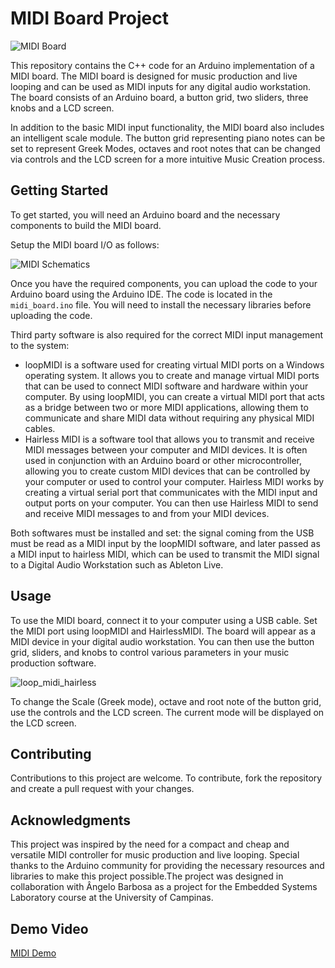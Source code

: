 # MIDI Board Project

![MIDI Board](https://i.ibb.co/yQ3sjyq/midi-board.jpg)


This repository contains the C++ code for an Arduino implementation of a MIDI board. The MIDI board is designed for music production and live looping and can be used as MIDI inputs for any digital audio workstation. The board consists of an Arduino board, a button grid, two sliders, three knobs and a LCD screen.

In addition to the basic MIDI input functionality, the MIDI board also includes an intelligent scale module. The button grid representing piano notes can be set to represent Greek Modes, octaves and root notes that can be changed via controls and the LCD screen for a more intuitive Music Creation process.

## Getting Started

To get started, you will need an Arduino board and the necessary components to build the MIDI board.

Setup the MIDI board I/O as follows:

![MIDI Schematics](https://i.ibb.co/vJwyzVv/midi-schematics.jpg)

Once you have the required components, you can upload the code to your Arduino board using the Arduino IDE. The code is located in the `midi_board.ino` file. You will need to install the necessary libraries before uploading the code.

Third party software is also required for the correct MIDI input management to the system:
 - loopMIDI is a software used for creating virtual MIDI ports on a Windows operating system. It allows you to create and manage virtual MIDI ports that can be used to connect MIDI software and hardware within your computer. By using loopMIDI, you can create a virtual MIDI port that acts as a bridge between two or more MIDI applications, allowing them to communicate and share MIDI data without requiring any physical MIDI cables. 
 - Hairless MIDI is a software tool that allows you to transmit and receive MIDI messages between your computer and MIDI devices. It is often used in conjunction with an Arduino board or other microcontroller, allowing you to create custom MIDI devices that can be controlled by your computer or used to control your computer. Hairless MIDI works by creating a virtual serial port that communicates with the MIDI input and output ports on your computer. You can then use Hairless MIDI to send and receive MIDI messages to and from your MIDI devices. 

Both softwares must be installed and set: the signal coming from the USB must be read as a MIDI input by the loopMIDI software, and later passed as a MIDI input to hairless MIDI, which can be used to transmit the MIDI signal to a Digital Audio Workstation such as Ableton Live.

## Usage

To use the MIDI board, connect it to your computer using a USB cable. Set the MIDI port using loopMIDI and HairlessMIDI. The board will appear as a MIDI device in your digital audio workstation. You can then use the button grid, sliders, and knobs to control various parameters in your music production software.

![loop_midi_hairless](https://i.ibb.co/fQdTFTq/loop-bridge.jpg)

To change the Scale (Greek mode), octave and root note of the button grid, use the controls and the LCD screen. The current mode will be displayed on the LCD screen.

## Contributing

Contributions to this project are welcome. To contribute, fork the repository and create a pull request with your changes.

## Acknowledgments

This project was inspired by the need for a compact and cheap and versatile MIDI controller for music production and live looping. Special thanks to the Arduino community for providing the necessary resources and libraries to make this project possible.The project was designed in collaboration with Ângelo Barbosa as a project for the Embedded Systems Laboratory course at the University of Campinas.

## Demo Video

[MIDI Demo](https://drive.google.com/file/d/1DgK937WFLZGRN2ylbOXcIjHM-X9WzkjP/view?resourcekey)
